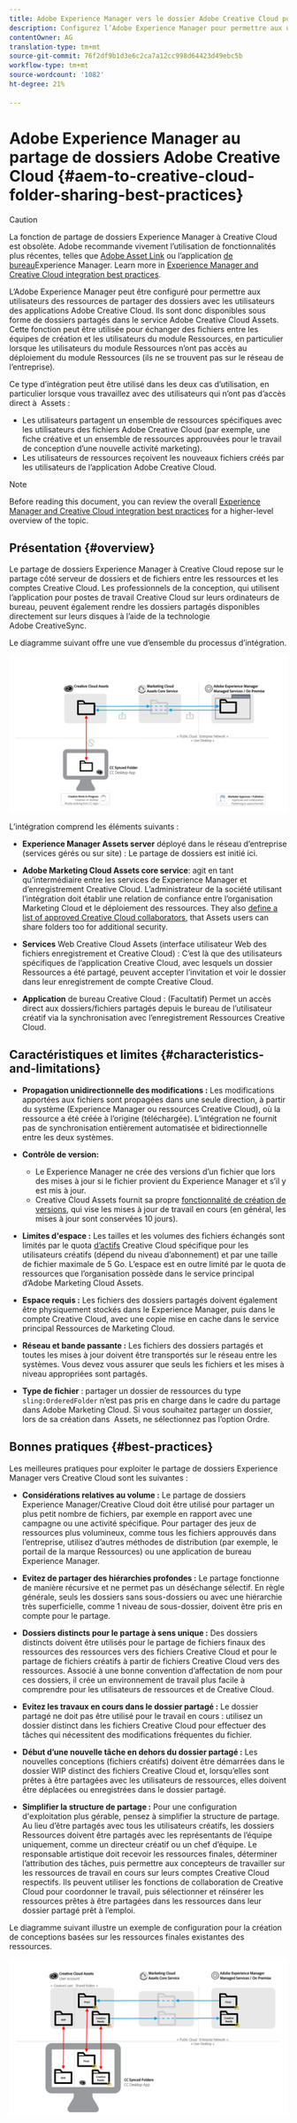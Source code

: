 ```yaml
---
title: Adobe Experience Manager vers le dossier Adobe Creative Cloud pour le partage des bonnes pratiques
description: Configurez l’Adobe Experience Manager pour permettre aux utilisateurs des ressources Experience Manager d’échanger des dossiers avec les utilisateurs Adobe Creative Cloud (CC).
contentOwner: AG
translation-type: tm+mt
source-git-commit: 76f2df9b1d3e6c2ca7a12cc998d64423d49ebc5b
workflow-type: tm+mt
source-wordcount: '1082'
ht-degree: 21%

---
```



# Adobe Experience Manager au partage de dossiers Adobe Creative Cloud {#aem-to-creative-cloud-folder-sharing-best-practices}

>[!CAUTION]
>
>La fonction de partage de dossiers Experience Manager à Creative Cloud est obsolète. Adobe recommande vivement l’utilisation de fonctionnalités plus récentes, telles que [Adobe Asset Link](https://helpx.adobe.com/fr/enterprise/using/adobe-asset-link.html) ou l’application [de bureau](https://docs.adobe.com/content/help/fr-FR/experience-manager-desktop-app/using/using.html)Experience Manager. Learn more in [Experience Manager and Creative Cloud integration best practices](/help/assets/aem-cc-integration-best-practices.md).

L’Adobe Experience Manager peut être configuré pour permettre aux utilisateurs des ressources de partager des dossiers avec les utilisateurs des applications Adobe Creative Cloud. Ils sont donc disponibles sous forme de dossiers partagés dans le service Adobe Creative Cloud Assets. Cette fonction peut être utilisée pour échanger des fichiers entre les équipes de création et les utilisateurs du module Ressources, en particulier lorsque les utilisateurs du module Ressources n’ont pas accès au déploiement du module Ressources (ils ne se trouvent pas sur le réseau de l’entreprise).

Ce type d’intégration peut être utilisé dans les deux cas d’utilisation, en particulier lorsque vous travaillez avec des utilisateurs qui n’ont pas d’accès direct à  Assets :

* Les utilisateurs partagent un ensemble de ressources spécifiques avec les utilisateurs des fichiers Adobe Creative Cloud (par exemple, une fiche créative et un ensemble de ressources approuvées pour le travail de conception d’une nouvelle activité marketing).
* Les utilisateurs de ressources reçoivent les nouveaux fichiers créés par les utilisateurs de l’application Adobe Creative Cloud.

>[!NOTE]
>
>Before reading this document, you can review the overall [Experience Manager and Creative Cloud integration best practices](/help/assets/aem-cc-integration-best-practices.md) for a higher-level overview of the topic.

## Présentation {#overview}

Le partage de dossiers Experience Manager à Creative Cloud repose sur le partage côté serveur de dossiers et de fichiers entre les ressources et les comptes Creative Cloud. Les professionnels de la conception, qui utilisent l’application pour postes de travail Creative Cloud sur leurs ordinateurs de bureau, peuvent également rendre les dossiers partagés disponibles directement sur leurs disques à l’aide de la technologie Adobe CreativeSync.

Le diagramme suivant offre une vue d’ensemble du processus d’intégration.

![chlimage_1-179](assets/chlimage_1-406.png)

L’intégration comprend les éléments suivants :

* **Experience Manager Assets server** déployé dans le réseau d’entreprise (services gérés ou sur site) : Le partage de dossiers est initié ici.
* **Adobe Marketing Cloud Assets core service**: agit en tant qu’intermédiaire entre les services de Experience Manager et d’enregistrement Creative Cloud. L’administrateur de la société utilisant l’intégration doit établir une relation de confiance entre l’organisation Marketing Cloud et le déploiement des ressources. They also [define a list of approved Creative Cloud collaborators](https://docs.adobe.com/content/help/en/core-services/interface/assets/t-admin-add-cc-user.html), that Assets users can share folders too for additional security.

* **Services** Web Creative Cloud Assets (interface utilisateur Web des fichiers enregistrement et Creative Cloud) : C’est là que des utilisateurs spécifiques de l’application Creative Cloud, avec lesquels un dossier Ressources a été partagé, peuvent accepter l’invitation et voir le dossier dans leur enregistrement de compte Creative Cloud.
* **Application** de bureau Creative Cloud : (Facultatif) Permet un accès direct aux dossiers/fichiers partagés depuis le bureau de l’utilisateur créatif via la synchronisation avec l’enregistrement Ressources Creative Cloud.

## Caractéristiques et limites {#characteristics-and-limitations}

* **Propagation unidirectionnelle des modifications :** Les modifications apportées aux fichiers sont propagées dans une seule direction, à partir du système (Experience Manager ou ressources Creative Cloud), où la ressource a été créée à l’origine (téléchargée). L’intégration ne fournit pas de synchronisation entièrement automatisée et bidirectionnelle entre les deux systèmes.
* **Contrôle de version:**

   * Le Experience Manager ne crée des versions d’un fichier que lors des mises à jour si le fichier provient du Experience Manager et s’il y est mis à jour.
   * Creative Cloud Assets fournit sa propre [fonctionnalité de création de versions](https://helpx.adobe.com/fr/creative-cloud/help/versioning-faq.html), qui vise les mises à jour de travail en cours (en général, les mises à jour sont conservées 10 jours).

* **Limites d&#39;espace :** Les tailles et les volumes des fichiers échangés sont limités par le quota [d’actifs](https://helpx.adobe.com/creative-cloud/kb/file-storage-quota.html) Creative Cloud spécifique pour les utilisateurs créatifs (dépend du niveau d’abonnement) et par une taille de fichier maximale de 5 Go. L’espace est en outre limité par le quota de ressources que l’organisation possède dans le service principal d’Adobe Marketing Cloud Assets.

* **Espace requis :** Les fichiers des dossiers partagés doivent également être physiquement stockés dans le Experience Manager, puis dans le compte Creative Cloud, avec une copie mise en cache dans le service principal Ressources de Marketing Cloud.
* **Réseau et bande passante :** Les fichiers des dossiers partagés et toutes les mises à jour doivent être transportés sur le réseau entre les systèmes. Vous devez vous assurer que seuls les fichiers et les mises à niveau appropriées sont partagés.
* **Type de fichier** : partager un dossier de ressources du type `sling:OrderedFolder` n’est pas pris en charge dans le cadre du partage dans Adobe Marketing Cloud. Si vous souhaitez partager un dossier, lors de sa création dans  Assets, ne sélectionnez pas l’option Ordre.

## Bonnes pratiques {#best-practices}

Les meilleures pratiques pour exploiter le partage de dossiers Experience Manager vers Creative Cloud sont les suivantes :

* **Considérations relatives au volume :** Le partage de dossiers Experience Manager/Creative Cloud doit être utilisé pour partager un plus petit nombre de fichiers, par exemple en rapport avec une campagne ou une activité spécifique. Pour partager des jeux de ressources plus volumineux, comme tous les fichiers approuvés dans l’entreprise, utilisez d’autres méthodes de distribution (par exemple, le portail de la marque Ressources) ou une application de bureau Experience Manager.

* **Evitez de partager des hiérarchies profondes :** Le partage fonctionne de manière récursive et ne permet pas un déséchange sélectif. En règle générale, seuls les dossiers sans sous-dossiers ou avec une hiérarchie très superficielle, comme 1 niveau de sous-dossier, doivent être pris en compte pour le partage.
* **Dossiers distincts pour le partage à sens unique :** Des dossiers distincts doivent être utilisés pour le partage de fichiers finaux des ressources des ressources vers des fichiers Creative Cloud et pour le partage de fichiers créatifs à partir de fichiers Creative Cloud vers des ressources. Associé à une bonne convention d’affectation de nom pour ces dossiers, il crée un environnement de travail plus facile à comprendre pour les utilisateurs de ressources et de Creative Cloud.
* **Evitez les travaux en cours dans le dossier partagé :** Le dossier partagé ne doit pas être utilisé pour le travail en cours : utilisez un dossier distinct dans les fichiers Creative Cloud pour effectuer des tâches qui nécessitent des modifications fréquentes du fichier.
* **Début d’une nouvelle tâche en dehors du dossier partagé :** Les nouvelles conceptions (fichiers créatifs) doivent être démarrées dans le dossier WIP distinct des fichiers Creative Cloud et, lorsqu’elles sont prêtes à être partagées avec les utilisateurs de ressources, elles doivent être déplacées ou enregistrées dans le dossier partagé.
* **Simplifier la structure de partage :** Pour une configuration d&#39;exploitation plus gérable, pensez à simplifier la structure de partage. Au lieu d’être partagés avec tous les utilisateurs créatifs, les dossiers Ressources doivent être partagés avec les représentants de l’équipe uniquement, comme un directeur créatif ou un chef d’équipe. Le responsable artistique doit recevoir les ressources finales, déterminer l’attribution des tâches, puis permettre aux concepteurs de travailler sur les ressources de travail en cours sur leurs comptes Creative Cloud respectifs. Ils peuvent utiliser les fonctions de collaboration de Creative Cloud pour coordonner le travail, puis sélectionner et réinsérer les ressources prêtes à être partagées dans les ressources dans leur dossier partagé prêt à l’emploi.

Le diagramme suivant illustre un exemple de configuration pour la création de conceptions basées sur les ressources finales existantes des ressources.

![chlimage_1-180](assets/chlimage_1-407.png)
